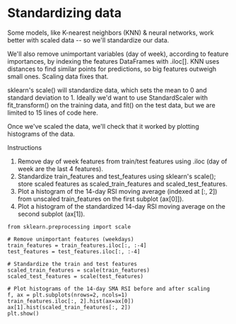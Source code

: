 # Standardizing data

Some models, like K-nearest neighbors (KNN) & neural networks, work better with scaled data -- so we'll standardize our data.

We'll also remove unimportant variables (day of week), according to feature importances, by indexing the features DataFrames with .iloc[]. KNN uses distances to find similar points for predictions, so big features outweigh small ones. Scaling data fixes that.

sklearn's scale() will standardize data, which sets the mean to 0 and standard deviation to 1. Ideally we'd want to use StandardScaler with fit_transform() on the training data, and fit() on the test data, but we are limited to 15 lines of code here.

Once we've scaled the data, we'll check that it worked by plotting histograms of the data.

Instructions

1.    Remove day of week features from train/test features using .iloc (day of week are the last 4 features).
2.    Standardize train_features and test_features using sklearn's scale(); store scaled features as scaled_train_features and scaled_test_features.
3.    Plot a histogram of the 14-day RSI moving average (indexed at [:, 2]) from unscaled train_features on the first subplot (ax[0]]).
4.    Plot a histogram of the standardized 14-day RSI moving average on the second subplot (ax[1]).

```
from sklearn.preprocessing import scale

# Remove unimportant features (weekdays)
train_features = train_features.iloc[:, :-4]
test_features = test_features.iloc[:, :-4]

# Standardize the train and test features
scaled_train_features = scale(train_features)
scaled_test_features = scale(test_features)

# Plot histograms of the 14-day SMA RSI before and after scaling
f, ax = plt.subplots(nrows=2, ncols=1)
train_features.iloc[:, 2].hist(ax=ax[0])
ax[1].hist(scaled_train_features[:, 2])
plt.show()
```

